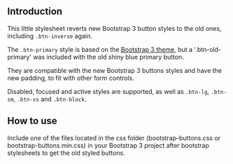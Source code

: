 ## Introduction

This little stylesheet reverts new Bootstrap 3 button styles to the old ones, including `.btn-inverse` again.

The `.btn-primary` style is based on the [Bootstrap 3 theme](http://getbootstrap.com/examples/theme/), but a '.btn-old-primary' was included with the old shiny blue primary button.

They are compatible with the new Bootstrap 3 buttons styles and have the new padding, to fit with other form controls.

Disabled, focused and active styles are supported, as well as `.btn-lg`, `.btn-sm`, `.btn-xs` and `.btn-block`.

## How to use

Include one of the files located in the css folder (bootstrap-buttons.css or bootstrap-buttons.min.css) in your Bootstrap 3 project after bootstrap stylesheets to get the old styled buttons.